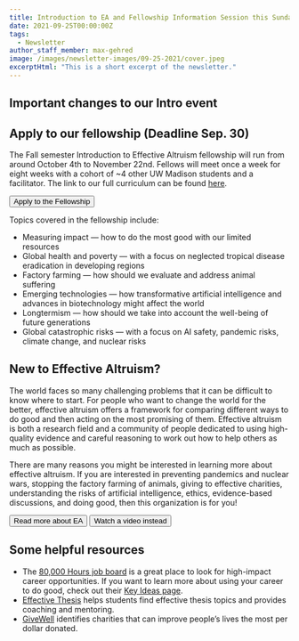 ```yaml
---
title: Introduction to EA and Fellowship Information Session this Sunday!
date: 2021-09-25T00:00:00Z
tags:
  - Newsletter
author_staff_member: max-gehred
image: /images/newsletter-images/09-25-2021/cover.jpeg
excerptHtml: "This is a short excerpt of the newsletter."
---
```


## Important changes to our Intro event

## Apply to our fellowship (Deadline Sep. 30)

The Fall semester Introduction to Effective Altruism fellowship will run from around October 4th to November 22nd. Fellows will meet once a week for eight weeks with a cohort of ~4 other UW Madison students and a facilitator. The link to our full curriculum can be found <a href="https://docs.google.com/document/d/1Xo1hog4e5wiU2CL6qUdavjdsQP1oQGGgsvnqRSD0-O4/edit#" target="_blank">here</a>.

<button>Apply to the Fellowship</button>

Topics covered in the fellowship include:

- Measuring impact — how to do the most good with our limited resources
- Global health and poverty — with a focus on neglected tropical disease eradication in developing regions
- Factory farming — how should we evaluate and address animal suffering
- Emerging technologies — how transformative artificial intelligence and advances in biotechnology might affect the world
- Longtermism — how should we take into account the well-being of future generations
- Global catastrophic risks — with a focus on AI safety, pandemic risks, climate change, and nuclear risks

## New to Effective Altruism?

The world faces so many challenging problems that it can be difficult to know where to start. For people who want to change the world for the better, effective altruism offers a framework for comparing different ways to do good and then acting on the most promising of them. Effective altruism is both a research field and a community of people dedicated to using high-quality evidence and careful reasoning to work out how to help others as much as possible.

There are many reasons you might be interested in learning more about effective altruism. If you are interested in preventing pandemics and nuclear wars, stopping the factory farming of animals, giving to effective charities, understanding the risks of artificial intelligence, ethics, evidence-based discussions, and doing good, then this organization is for you!

<button>Read more about EA</button>
<button>Watch a video instead</button>

## Some helpful resources

- The <a href="https://80000hours.org/job-board/" target="_blank">80,000 Hours job board</a> is a great place to look for high-impact career opportunities. If you want to learn more about using your career to do good, check out their <a href="https://80000hours.org/key-ideas/" target="_blank">Key Ideas page</a>.
- <a href="https://effectivethesis.org/" target="_blank">Effective Thesis</a> helps students find effective thesis topics and provides coaching and mentoring.
- <a href="https://givewell.org" target="_blank">GiveWell</a> identifies charities that can improve people’s lives the most per dollar donated.
